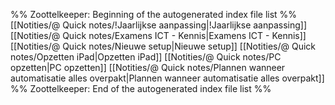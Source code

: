 %% Zoottelkeeper: Beginning of the autogenerated index file list  %%
 [[Notities/@ Quick notes/!Jaarlijkse aanpassing|!Jaarlijkse aanpassing]]
 [[Notities/@ Quick notes/Examens ICT - Kennis|Examens ICT - Kennis]]
 [[Notities/@ Quick notes/Nieuwe setup|Nieuwe setup]]
 [[Notities/@ Quick notes/Opzetten iPad|Opzetten iPad]]
 [[Notities/@ Quick notes/PC opzetten|PC opzetten]]
 [[Notities/@ Quick notes/Plannen wanneer automatisatie alles overpakt|Plannen wanneer automatisatie alles overpakt]]
%% Zoottelkeeper: End of the autogenerated index file list  %%
